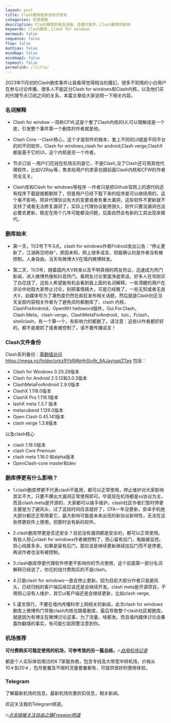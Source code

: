 ```yaml
---
layout: post
title: Clash删库始末及知识普及
categories: 机场观察
description: Clash删库的来龙去脉，及替代软件，Clash删库的影响
keywords: Clash删库，Clash for windows
mermaid: false
sequence: false
flow: false
mathjax: false
mindmap: false
mindmap2: false
topmost: false
permalink: /:title/
---
```

2023年11月初的Clash删库事件让我看得觉得相当的魔幻，很多不知情的小白用户在参与讨论传播，很多人不能区分Clash for windows和Clash内核，以及他们买的代理节点订阅之间的关系，本篇文章给大家说明一下相关内容。

### 名词解释

* Clash for window --简称CFW,这是个套了Clash内核的UI,可以理解成是一个皮，引发整个事件第一个删库的作者就是他。   

* Clash Core --Clash核心，这个才是软件的根本，套上不同的UI就是不同平台的的不同软件，Clash for windows,clash for android,Clash verge,ClashX都是基于它的UI，这个内核是另一个作者。  

* 节点订阅 --用户们花钱在机场买的是它，不是Clash,没了Clash还可用其他代理软件，比如V2Ray等，售卖给用户的卖家也跟前面Clash内核和CFW的作者完全无关。

* Clash库和Clash for windows等程序 --作者只是把Github官网上的源代码还有程序下载链接都删除了，但是用户已经下载下来的程序是可以继续用的，这个毫不影响，除非代理协议有大的变更或者有重大漏洞，这些软件不更新就不支持了或者无法修复漏洞了，实际上代理协议能用很久，软件只要没漏洞也没必要去更新，稳定在用个几年可能都没问题，后面自然会有新的工具出现来替代。

### 删库始末

* 第一天，11/2号下午3点，clash for windows作者Fndroid发出公告：“停止更新了，江湖再见吧😅”，原因未知，网上很多谣言，但能确认的是作者没有被控制，人身自由。当天有微博大V在墙内微博转发。

* 第二天，11/3号，随着国内大V转发以及不明真相的网友热议，迅速成为热门新闻，进入微博热搜和抖音热门，看网友讨论里面净是笑话，好多人在骂刚买了白花钱了，这些人希望能有机会看到我上面的名词解释，一些清醒的用户在评论中劝阻大家停止讨论，别把事情搞大，可是已经晚了，一些无知或者无良大V，自媒体号为了凑热度仍然在疯狂发布相关话题，然后就是Clash社区当天全部内容相关作者为了避免风险都删库了，clash 内核，ClashForAndroid，OpenWrt helloword插件，Gui.For.Clash，Clash.Meta，clash-verge，ClashMetaForAndroid，tuic，Fclash，shellclash，有一个算一个，有影响力的都删了。请注意：这些Ui作者都好好的，都不是被抓了或者被控制了，请不要传播谣言！

### Clash文件备份

Clash系列备份：[需翻墙访问https://mega.nz/folder/orkzRYbR#bHhSjy9r_9AJayIgqtZTag](https://mega.nz/folder/orkzRYbR#bHhSjy9r_9AJayIgqtZTag)
包括：
* Clash for Windows 0.20.29版本
* Clash for Android 2.5.12和3.0.3版本
* ClashMetaForAndroid 2.9.0版本
* ClashX 1.118.0版本
* ClashX Pro 1.118.1版本
* lashX meta 1.3.7 版本
* metacubexd 1.129.0版本
* Open Clash 0.45.141版本
* clash verge 1.3.8版本

以及clash核心
* clash 1.18.0版本
* clash Core Premium
* clash meta 1.16.0 和alpha版本
* OpenClash-core master和dev

### 删库停更有什么影响？

* 1.clash删库停更不代表clash不能用，都可以正常使用，停止维护对大家影响其实不大，只要不爆出大漏洞正常使用即可。毕竟现在机场都是ss协议为主，而且clash.meta是开源的，大家都可以接手维护。clash社区作者们暂时停更主要是为了避风头，过了这段时间应该就好了，CFA一年没更新，安卓手机绝大部分都还正常用着它，最大影响可能是未来出现的新协议新特性，无法在这些停更软件上使用，但那时会有新的软件。

* 2.clash删库停更是否还安全？目前没有漏洞都是安全的，都可以正常使用。有些人担心clash for windows作者被控制了，担心留有后门，电脑被监控。担心纯属多余，如果是留有后门，那应该是继续更新继续加后门而不是停更。再说作者也没有被控制。

* 3.clash删库停更代理软件停更不影响你的节点使用，这个前面第一部分名词解释已经说了，你花的钱付费购买的不是clash。

* 4.只是clash for windows一直会停止更新。因为目前大部分作者只是避风头，已经归档的客户端后续应该还是会继续开发。clash meta是开源项目，不用担心没有人维护，其它ui客户端还是会继续更新，比如clash verge,

* 5.谨言慎行，不要在墙内传播科学上网相关的新闻，此次clash for windows删库上微博热门导致clash内核也跟着删库，最后导致整个clash社区都删库。就是因为有博主在微博讨论这事，为了流量，啥都发。而且墙内媒体讨论会暴露你翻墙的事实，有可能引起网警注意到你。

### 机场推荐

**可付费购买可稳定使用的机场，可参考我的另一篇总结，**🔥[*自用机场记录*](https://www.openwayz.com/jichang/) 

都是个人实际体验用过的6 7家服务商，包含专线及大带宽中转机场，价格从10￥到20￥，包月套餐及不限时流量套餐都有，可提供很好的使用体验。

### Telegram
了解最新机场的信息，最新机场优惠折扣信息，相关新闻。

欢迎关注我的Telegram频道。

🔥[*点击链接关注自由之路Freeway频道*](https://t.me/openwayz)